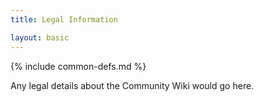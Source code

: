 ```yaml
---
title: Legal Information

layout: basic
---
```

{% include common-defs.md %}

Any legal details about the Community Wiki would go here.
